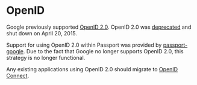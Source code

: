 # OpenID

Google previously supported [OpenID 2.0](https://web.archive.org/web/20150317150909/https://developers.google.com/accounts/docs/OpenID2).
OpenID 2.0 was [deprecated](https://web.archive.org/web/20150317085555/https://developers.google.com/accounts/docs/OpenID) and shut down on April 20, 2015.

Support for using OpenID 2.0 within Passport was provided by [passport-google](https://www.passportjs.org/packages/passport-google/).
Due to the fact that Google no longer supports OpenID 2.0, this strategy is no
longer functional.

Any existing applications using OpenID 2.0 should migrate to [OpenID Connect](../openid-connect/).
